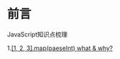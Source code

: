# 前言
JavaScript知识点梳理

1.[[1, 2, 3].map(paeseInt) what & why?](https://github.com/fuhangyy/JavaScrip-Blog/issues/1)
